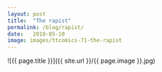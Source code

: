 ```yaml
---
layout: post
title:  "The rapist"
permalink: /blog/rapist/
date:   2018-05-10
image: images/ttcomics-71-the-rapist
---
```

![{{ page.title }}]({{ site.url }}/{{ page.image }}.jpg)

